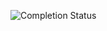![Completion Status](https://img.shields.io/endpoint?url=https://raw.githubusercontent.com/Nyaaa/advent-of-code/master/2021/badge.json)
